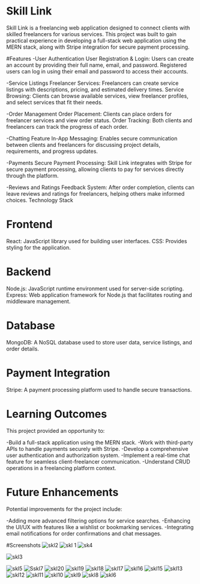 # Skill Link
Skill Link is a freelancing web application designed to connect clients with skilled freelancers for various services. This project was built to gain practical experience in developing a full-stack web application using the MERN stack, along with Stripe integration for secure payment processing.

#Features
-User Authentication
User Registration & Login: Users can create an account by providing their full name, email, and password. Registered users can log in using their email and password to access their accounts.

-Service Listings
Freelancer Services: Freelancers can create service listings with descriptions, pricing, and estimated delivery times.
Service Browsing: Clients can browse available services, view freelancer profiles, and select services that fit their needs.

-Order Management
Order Placement: Clients can place orders for freelancer services and view order status.
Order Tracking: Both clients and freelancers can track the progress of each order.

-Chatting Feature
In-App Messaging: Enables secure communication between clients and freelancers for discussing project details, requirements, and progress updates.

-Payments
Secure Payment Processing: Skill Link integrates with Stripe for secure payment processing, allowing clients to pay for services directly through the platform.

-Reviews and Ratings
Feedback System: After order completion, clients can leave reviews and ratings for freelancers, helping others make informed choices.
Technology Stack

# Frontend
React: JavaScript library used for building user interfaces.
CSS: Provides styling for the application.

# Backend
Node.js: JavaScript runtime environment used for server-side scripting.
Express: Web application framework for Node.js that facilitates routing and middleware management.

# Database
MongoDB: A NoSQL database used to store user data, service listings, and order details.

# Payment Integration
Stripe: A payment processing platform used to handle secure transactions.

# Learning Outcomes

This project provided an opportunity to:

-Build a full-stack application using the MERN stack.
-Work with third-party APIs to handle payments securely with Stripe.
-Develop a comprehensive user authentication and authorization system.
-Implement a real-time chat feature for seamless client-freelancer communication.
-Understand CRUD operations in a freelancing platform context.
# Future Enhancements

Potential improvements for the project include:

-Adding more advanced filtering options for service searches.
-Enhancing the UI/UX with features like a wishlist or bookmarking services.
-Integrating email notifications for order confirmations and chat messages.

#Screenshots
![skl2](https://github.com/user-attachments/assets/48496c04-da2f-47d4-b75f-0759d65072c7)
![skl 1](https://github.com/user-attachments/assets/e44ff855-3f56-493b-9778-cebc4db29b62)
![sk4](https://github.com/user-attachments/assets/7e60af54-8939-4c4f-9e07-64be96f235ad)

![skl3](https://github.com/user-attachments/assets/58e82051-0fe1-446c-bb2f-54c1a0eff441)

![skl5](https://github.com/user-attachments/assets/a167482d-137f-4648-b067-28af8c69b20e)
![Sskl7](https://github.com/user-attachments/assets/d660eb11-f3d9-4f6d-9bb1-4dfd8c5af38d)
![skl20](https://github.com/user-attachments/assets/fa5dd6b3-91c7-4a62-bda4-e0c90dd267c8)
![skl19](https://github.com/user-attachments/assets/0db4d8d0-cd74-4b2d-9a73-42ead79cdae8)
![skl18](https://github.com/user-attachments/assets/cf631551-dc38-460a-a79c-68f19bbec3aa)
![skl17](https://github.com/user-attachments/assets/3635c227-2e5c-4ac3-93c3-a1ddeabb4d32)
![skl16](https://github.com/user-attachments/assets/e5e53b28-130c-4891-b67a-20f8047b2798)
![skl15](https://github.com/user-attachments/assets/24e1555c-89e6-4302-8b17-27ba4aa99c77)
![skl13](https://github.com/user-attachments/assets/f814d43f-1b43-445b-8eb6-abd38ff6a555)
![skl12](https://github.com/user-attachments/assets/46a02758-1425-4386-a79d-f83d35eb16eb)
![skl11](https://github.com/user-attachments/assets/9c190862-3fe8-41ca-935a-e31171a62e91)
![skl10](https://github.com/user-attachments/assets/6cffbd3b-aaec-4e60-aac9-86046cc4bb22)
![skl9](https://github.com/user-attachments/assets/f6d4e6bf-911b-4e59-9ffe-e44bcec3c4a4)
![skl8](https://github.com/user-attachments/assets/77acdac4-346c-438e-8ff1-82d71465eff6)
![skl6](https://github.com/user-attachments/assets/0bd9a578-6153-446c-b963-25c17d0ba408)
